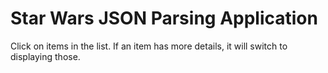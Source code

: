 # Star Wars JSON Parsing Application

Click on items in the list.  If an item has more details, it will switch to displaying those.
